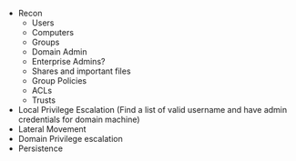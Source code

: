 - Recon
	- Users
	- Computers
	- Groups
	- Domain Admin
	- Enterprise Admins? 
	- Shares and important files
	- Group Policies 
	- ACLs
	- Trusts
- Local Privilege Escalation (Find a list of valid username and have admin credentials for domain machine)
- Lateral Movement
- Domain Privilege escalation
- Persistence

